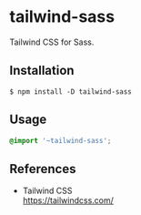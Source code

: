 # tailwind-sass
Tailwind CSS for Sass.

## Installation
```console
$ npm install -D tailwind-sass
```

## Usage
```scss
@import '~tailwind-sass';
```

## References
- Tailwind CSS  
  https://tailwindcss.com/
